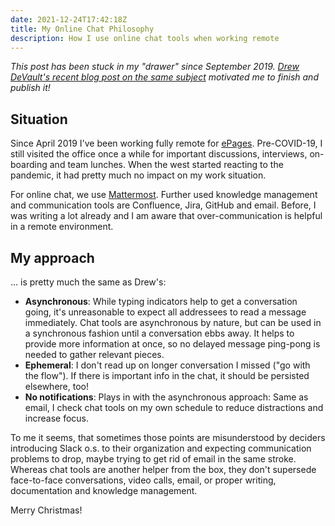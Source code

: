 ```yaml
---
date: 2021-12-24T17:42:18Z
title: My Online Chat Philosophy
description: How I use online chat tools when working remote
---
```


*This post has been stuck in my "drawer" since September 2019. [Drew DeVault's recent blog post on the same subject](https://drewdevault.com/2021/11/24/A-philosophy-for-instant-messaging.html) motivated me to finish and publish it!*

## Situation

Since April 2019 I've been working fully remote for [ePages](https://developer.epages.com/blog/).
Pre-COVID-19, I still visited the office once a while for important discussions, interviews, on-boarding and team lunches.
When the west started reacting to the pandemic, it had pretty much no impact on my work situation.

For online chat, we use [Mattermost](https://github.com/mattermost/mattermost-server).
Further used knowledge management and communication tools are Confluence, Jira, GitHub and email.
Before, I was writing a lot already and I am aware that over-communication is helpful in a remote environment.

## My approach

... is pretty much the same as Drew's:

* **Asynchronous**: While typing indicators help to get a conversation going, it's unreasonable to expect all addressees to read a message immediately. Chat tools are asynchronous by nature, but can be used in a synchronous fashion until a conversation ebbs away. It helps to provide more information at once, so no delayed message ping-pong is needed to gather relevant pieces.
* **Ephemeral**: I don't read up on longer conversation I missed ("go with the flow"). If there is important info in the chat, it should be persisted elsewhere, too!
* **No notifications**: Plays in with the asynchronous approach: Same as email, I check chat tools on my own schedule to reduce distractions and increase focus.

To me it seems, that sometimes those points are misunderstood by deciders introducing Slack o.s. to their organization and expecting communication problems to drop, maybe trying to get rid of email in the same stroke.
Whereas chat tools are another helper from the box, they don't supersede face-to-face conversations, video calls, email, or proper writing, documentation and knowledge management.

Merry Christmas!
